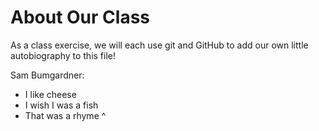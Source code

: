 # About Our Class
As a class exercise, we will each use git and GitHub to add our own little autobiography to this file!

Sam Bumgardner:
 - I like cheese
 - I wish I was a fish
 - That was a rhyme ^